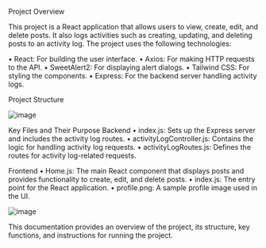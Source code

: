 Project Overview

This project is a React application that allows users to view, create, edit, and delete posts. It also logs activities such as creating, updating, and deleting posts to an activity log. The project uses the following technologies:

• React: For building the user interface.
• Axios: For making HTTP requests to the API.
• SweetAlert2: For displaying alert dialogs.
• Tailwind CSS: For styling the components.
• Express: For the backend server handling activity logs.

Project Structure

![image](https://github.com/user-attachments/assets/f4fe39b3-8d37-4104-b240-07d92a5ecb60)

Key Files and Their Purpose
Backend
• index.js: Sets up the Express server and includes the activity log routes.
• activityLogController.js: Contains the logic for handling activity log requests.
• activityLogRoutes.js: Defines the routes for activity log-related requests.

Frontend
• Home.js: The main React component that displays posts and provides functionality to create, edit, and delete posts.
• index.js: The entry point for the React application.
• profile.png: A sample profile image used in the UI.

![image](https://github.com/user-attachments/assets/ea4ec08a-1371-40e5-961c-fd8cfd33f3d7)

This documentation provides an overview of the project, its structure, key functions, and instructions for running the project.

